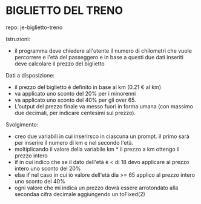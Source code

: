 BIGLIETTO DEL TRENO
===
repo: je-biglietto-treno

Istruzioni:
- il programma deve chiedere all'utente il numero di chilometri che vuole percorrere e l'età del passeggero e in base a questi due dati inseriti deve calcolare il  prezzo del biglietto

Dati a disposizione:
- il prezzo del biglietto è definito in base ai km (0.21 € al km)
- va applicato uno sconto del 20% per i minorenni
- va applicato uno sconto del 40% per gli over 65.
- L’output del prezzo finale va messo fuori in forma umana (con massimo due decimali, per indicare centesimi sul prezzo). 

Svolgimento:
- creo due variabili in cui inserirsco in ciascuna un prompt. il primo sarà per inserire il numero di km e nel secondo l'età.
- moltiplicando il valore della variabile km * il prezzo a km ottengo il prezzo intero
- if in cui indico che se il dato dell'età è < di 18 devo applicare al prezzo intero uno sconto del 20%
- else if nel caso in cui iò valore dell'età dia >= 65 applico al prezzo intero uno sconto del 40%
- ogni valore che mi indica un prezzo dovrà essere arrotondato alla secondaa cifra decimale aggiungendo un toFixed(2)
